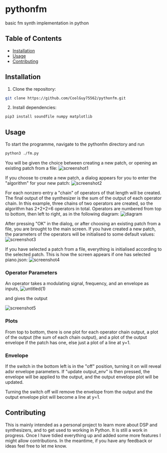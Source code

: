 # pythonfm
basic fm synth implementation in python

## Table of Contents
- [Installation](#installation)
- [Usage](#usage)
- [Contributing](#contributing)

## Installation
1. Clone the repository:
```bash
git clone https://github.com/CoolGuy75562/pythonfm.git
```
2. Install dependencies:
```bash
pip3 install soundfile numpy matplotlib
```
## Usage
To start the programme, navigate to the pythonfm directory and run
```bash
python3 ./fm.py
```
You will be given the choice between creating a new patch, or opening an existing patch from a file:
![screenshot1](https://github.com/user-attachments/assets/8d52d986-b6e7-40b3-a6f6-5e7a528bbc0f)

If you choose to create a new patch, a dialog appears for you to enter the "algorithm" for your new patch:
![screenshot2](https://github.com/user-attachments/assets/31d2ef5c-4981-4cf4-a8da-c3951dfffdb3)

For each nonzero entry a "chain" of operators of that length will be created. The final output of the synthesizer is the sum of the output of each operator chain. In this example, three chains of two operators are created, so the algorithm has 2+2+2=6 operators in total. Operators are numbered from top to bottom, then left to right, as in the following diagram:
![diagram](https://github.com/user-attachments/assets/6250adde-6b1c-42dd-bbfd-b951d9d9ede0)

After pressing "OK" in the dialog, or after choosing an existing patch from a file, you are brought to the main screen. If you have created a new patch, the parameters of the operators will be initialised to some default values:
![screenshot3](https://github.com/user-attachments/assets/25f328c4-fe15-4b6b-b0a0-71f3e33277de)

If you have selected a patch from a file, everything is initialised according to the selected patch. This is how the screen appears if one has selected piano.json:
![screenshot4](https://github.com/user-attachments/assets/2d6dc350-58ec-4cc0-88df-c2558e1a114a)

### Operator Parameters
An operator takes a modulating signal, frequency, and an envelope as inputs, 
![untitled(1)](https://github.com/user-attachments/assets/a953457b-4570-42da-b538-5eb278a7f60e)

and gives the output

![screenshot5](https://github.com/user-attachments/assets/76d08b64-1145-4919-9af4-6bc4c8466256)

### Plots
From top to bottom, there is one plot for each operator chain output, a plot of the output (the sum of each chain output), and a plot of the output envelope if the patch has one, else just a plot of a line at y=1. 

### Envelope
If the switch in the bottom left is in the "off" position, turning it on will reveal adsr envelope parameters. If "update output_env" is then pressed, the envelope will be applied to the output, and the output envelope plot will be updated. 

Turning the switch off will remove the envelope from the output and the output envelope plot will become a line at y=1.

## Contributing
This is mainly intended as a personal project to learn more about DSP and synthesizers, and to get used to working in Python. It is still a work in progress. Once I have tidied everything up and added some more features I might allow contributions. In the meantime, if you have any feedback or ideas feel free to let me know.


